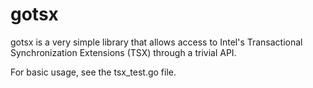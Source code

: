 # gotsx

gotsx is a very simple library that allows access to Intel's Transactional Synchronization Extensions (TSX)
through a trivial API.

For basic usage, see the tsx_test.go file.

